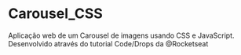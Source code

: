 # Carousel_CSS
Aplicação web de um Carousel de imagens usando CSS e JavaScript. Desenvolvido através do tutorial Code/Drops da @Rocketseat
